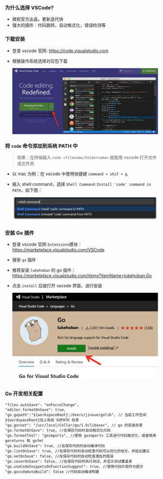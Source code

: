 ### 为什么选择 VSCode?

* 微软官方出品，更新迭代快
* 强大的插件：代码跳转，自动格式化，错误检测等

### 下载安装

* 登录 vscode 官网: https://code.visualstudio.com
* 根据操作系统选择对应包下载

  ![shell command](../pics/install-vscode.png)

### 将 `code` 命令添加到系统 PATH 中

> 效果：在终端输入 `code <filename/foldername>` 就能用 vscode 打开文件或文件夹

* 以 mac 为例：在 vscode 中使用快捷键 `command + shif + p`,
* 输入 shell command，选择 `Shell Command:Install 'code' command in PATH`，如下图：

  ![shell command](../pics/shell-command.png)

### 安装 Go 插件

* 登录 vscode 官网 `Extensions`模块：https://marketplace.visualstudio.com/VSCode
* 搜索 `go` 插件
* 推荐安装 `lukehoban` 的 go 插件： https://marketplace.visualstudio.com/items?itemName=lukehoban.Go
* 点击 `install` 后就打开 vscode 界面，进行安装

  ![shell command](../pics/go-extension.png)

### Go 开发相关配置

```
"files.autoSave": "onFocusChange",
"editor.formatOnSave": true,
"go.gopath":"${workspaceRoot}:/Users/jinxue/golib", // 当前工作空间${wordspaceRoot}加上系统 GOPATH 目录
"go.goroot": "/usr/local/Cellar/go/1.9/libexec", // go 的安装目录
"go.formatOnSave": true, //在保存代码时自动格式化代码
"go.formatTool": "goimports", //使用 goimports 工具进行代码格式化，或者使用 goreturns 和 gofmt
"go.buildOnSave": true, //在保存代码时自动编译代码
"go.lintOnSave": true, //在保存代码时自动检查代码可以优化的地方，并给出建议
"go.vetOnSave": false, //在保存代码时自动检查潜在的错误
"go.coverOnSave": false, //在保存代码时执行测试，并显示测试覆盖率
"go.useCodeSnippetsOnFunctionSuggest": true, //使用代码片段作为提示
"go.gocodeAutoBuild": false //代码自动编译构建
```
